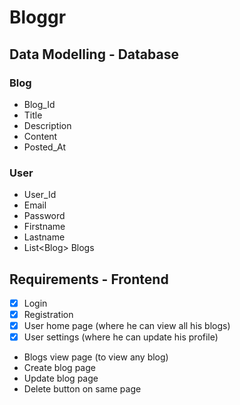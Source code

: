 # Bloggr

## Data Modelling - Database

### Blog

- Blog_Id
- Title
- Description
- Content
- Posted_At

### User

- User_Id
- Email
- Password
- Firstname
- Lastname
- List&lt;Blog&gt; Blogs

## Requirements - Frontend

- [X] Login
- [X] Registration
- [X] User home page (where he can view all his blogs)
- [X] User settings (where he can update his profile)
- Blogs view page (to view any blog)
- Create blog page
- Update blog page
- Delete button on same page
